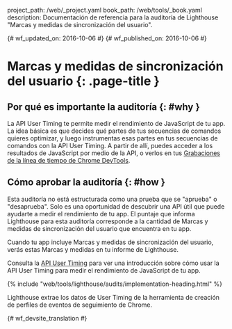 project_path: /web/_project.yaml
book_path: /web/tools/_book.yaml
description: Documentación de referencia para la auditoría de Lighthouse "Marcas y medidas de sincronización del usuario".

{# wf_updated_on: 2016-10-06 #}
{# wf_published_on: 2016-10-06 #}

# Marcas y medidas de sincronización del usuario  {: .page-title }

## Por qué es importante la auditoría {: #why }

La API User Timing te permite medir el rendimiento de JavaScript de tu app.
La idea básica es que decides qué partes de tus secuencias de comandos quieres
optimizar, y luego instrumentas esas partes en tus secuencias de comandos con la API User
Timing. A partir de allí, puedes acceder a los resultados de JavaScript por medio de la
API, o verlos en tus [Grabaciones de la línea de tiempo
de Chrome DevTools](/web/tools/chrome-devtools/evaluate-performance/timeline-tool).

## Cómo aprobar la auditoría {: #how }

Esta auditoría no está estructurada como una prueba que se "aprueba" o "desaprueba". Solo es una
oportunidad de descubrir una API útil que puede ayudarte a medir el rendimiento
de tu app. El puntaje que informa Lighthouse para esta auditoría corresponde a la cantidad de
Marcas y medidas de sincronización del usuario que encuentra en tu app.

Cuando tu app incluye Marcas y medidas de sincronización del usuario, verás estas
Marcas y medidas en tu informe de Lighthouse.

Consulta la [API User Timing](https://www.html5rocks.com/en/tutorials/webperformance/usertiming/)
para ver una introducción sobre cómo usar la API User Timing para medir el rendimiento de JavaScript
de tu app.

{% include "web/tools/lighthouse/audits/implementation-heading.html" %}

Lighthouse extrae los datos de User Timing de la herramienta de creación de perfiles de eventos de seguimiento de Chrome.


{# wf_devsite_translation #}
